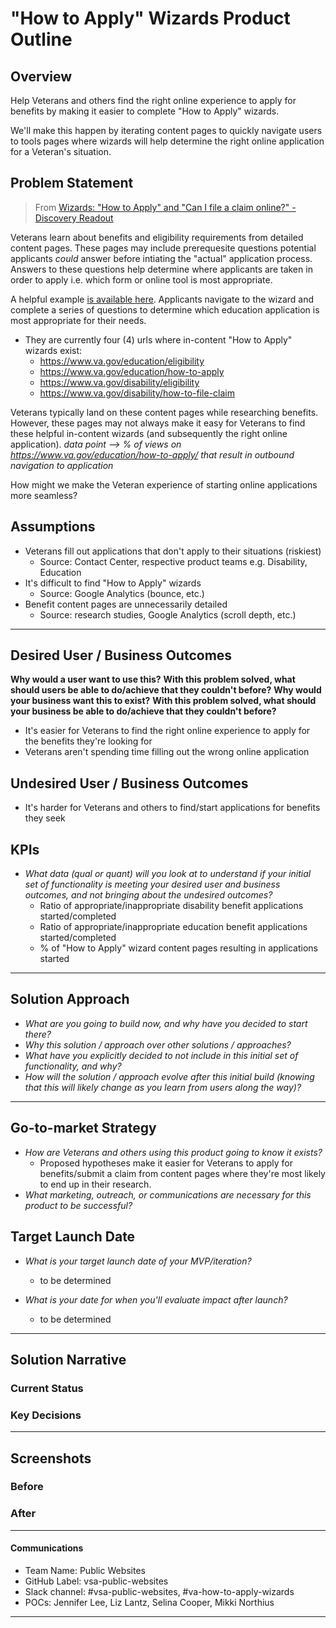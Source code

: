 # "How to Apply" Wizards Product Outline

## Overview
Help Veterans and others find the right online experience to apply for benefits by making it easier to complete "How to Apply" wizards. 

We'll make this happen by iterating content pages to quickly navigate users to tools pages where wizards will help determine the right online application for a Veteran's situation. 

## Problem Statement
> From [Wizards: "How to Apply" and "Can I file a claim online?" - Discovery Readout](https://github.com/department-of-veterans-affairs/va.gov-team/blob/master/products/public-websites/how-to-apply-wizards/discovery/wizards-discovery-readout.pdf)

Veterans learn about benefits and eligibility requirements from detailed content pages. 
These pages may include prerequesite questions potential applicants *could* answer before intiating the "actual" application process. 
Answers to these questions help determine where applicants are taken in order to apply i.e. which form or online tool is most appropriate. 

A helpful example [is available here](https://www.va.gov/education/how-to-apply/). Applicants navigate to the wizard and complete a series of questions to determine which education application is most appropriate for their needs.  

- They are currently four (4) urls where in-content "How to Apply" wizards exist:
  - https://www.va.gov/education/eligibility
  - https://www.va.gov/education/how-to-apply
  - https://www.va.gov/disability/eligibility
  - https://www.va.gov/disability/how-to-file-claim

Veterans typically land on these content pages while researching benefits. 
However, these pages may not always make it easy for Veterans to find these helpful in-content wizards (and subsequently the right online application). *data point --> % of views on https://www.va.gov/education/how-to-apply/ that result in outbound navigation to application*

How might we make the Veteran experience of starting online applications more seamless? 


<!--*In a couple of sentences, describe the Who, What, Why, and Where of the challenge / pain point you seek to address. [Here's a sample problem statement definition activity you can try on your team to help generate this](https://www.atlassian.com/team-playbook/plays/problem-framing)*-->

<!--*Follow your problem description up with a "How might we... _______" statement re-framing that challenge as an opportunity. Don't hint too much at what the solution might be, you should have enough of a focal point here to guide your ideas, but plenty of freedom to think laterally and innovatively as you experiment and prototype later.* --> 

## Assumptions
- Veterans fill out applications that don't apply to their situations (riskiest)
  - Source: Contact Center, respective product teams e.g. Disability, Education
- It's difficult to find "How to Apply" wizards
  - Source: Google Analytics (bounce, etc.)
- Benefit content pages are unnecessarily detailed
  - Source: research studies, Google Analytics (scroll depth, etc.)

<!-- *Include indication of which assumption you think is most risky. Your Solution Approach (next section) should describe how you'll validate that assumtion w/your initial set of functionality* -->

--- 

## Desired User / Business Outcomes

**Why would a user want to use this?**
**With this problem solved, what should users be able to do/achieve that they couldn't before?**
**Why would your business want this to exist?**
**With this problem solved, what should your business be able to do/achieve that they couldn't before?**

- It's easier for Veterans to find the right online experience to apply for the benefits they're looking for 
- Veterans aren't spending time filling out the wrong online application

## Undesired User / Business Outcomes

- It's harder for Veterans and others to find/start applications for benefits they seek  

## KPIs
- *What data (qual or quant) will you look at to understand if your initial set of functionality is meeting your desired user and business outcomes, and not bringing about the undesired outcomes?*
  - Ratio of appropriate/inappropriate disability benefit applications started/completed
  - Ratio of appropriate/inappropriate education benefit applications started/completed
  - % of "How to Apply" wizard content pages resulting in applications started

---

## Solution Approach

- *What are you going to build now, and why have you decided to start there?*
- *Why this solution / approach over other solutions / approaches?*
- *What have you explicitly decided to not include in this initial set of functionality, and why?*
- *How will the solution / approach evolve after this initial build (knowing that this will likely change as you learn from users along the way)?*

--- 

## Go-to-market Strategy
- *How are Veterans and others using this product going to know it exists?*
  - Proposed hypotheses make it easier for Veterans to apply for benefits/submit a claim from content pages where they're most likely to end up in their research.  
- *What marketing, outreach, or communications are necessary for this product to be successful?*

## Target Launch Date
- *What is your target launch date of your MVP/iteration?*
  - to be determined
  
- *What is your date for when you'll evaluate impact after launch?*
  - to be determined

---

## Solution Narrative

### Current Status

### Key Decisions

---
   
## Screenshots

### Before

### After

---
#### Communications
- Team Name: Public Websites
- GitHub Label: vsa-public-websites
- Slack channel: #vsa-public-websites, #va-how-to-apply-wizards
- POCs: Jennifer Lee, Liz Lantz, Selina Cooper, Mikki Northius

---

